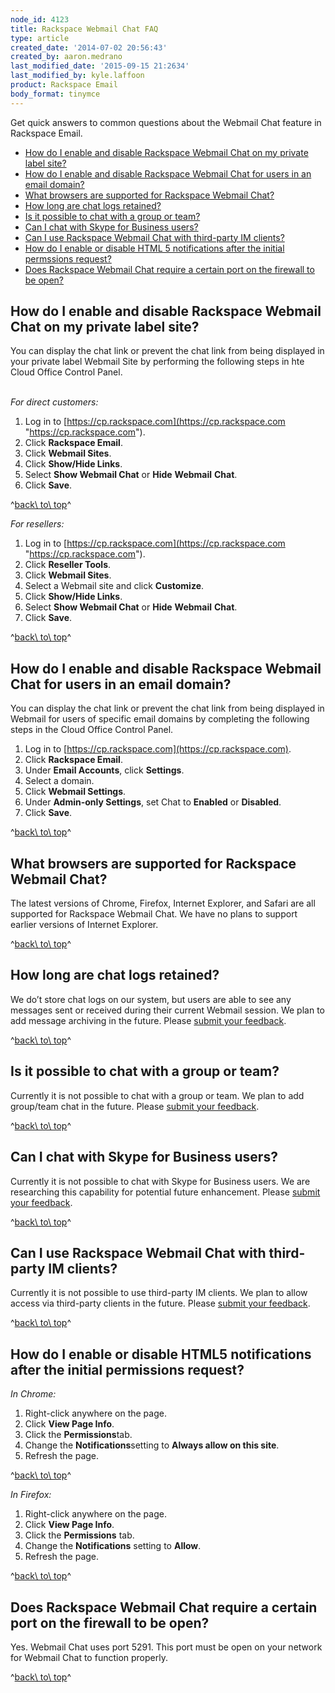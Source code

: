 ```yaml
---
node_id: 4123
title: Rackspace Webmail Chat FAQ
type: article
created_date: '2014-07-02 20:56:43'
created_by: aaron.medrano
last_modified_date: '2015-09-15 21:2634'
last_modified_by: kyle.laffoon
product: Rackspace Email
body_format: tinymce
---
```


Get quick answers to common questions about the Webmail Chat feature in
Rackspace Email.

-   [How do I enable and disable Rackspace Webmail Chat on my private
    label site?](#1)
-   [How do I enable and disable Rackspace Webmail Chat for users in an
    email domain?](#2)
-   [What browsers are supported for Rackspace Webmail Chat?](#3)
-   [How long are chat logs retained?](#4)
-   [Is it possible to chat with a group or team?](#5)
-   [Can I chat with Skype for Business users?](#6)
-   [Can I use Rackspace Webmail Chat with third-party IM clients?](#7)
-   [How do I enable or disable HTML 5 notifications after the initial
    permssions request?](#8)
-   [Does Rackspace Webmail Chat require a certain port on the firewall
    to be open?](#9)

 

How do I enable and disable Rackspace Webmail Chat on my private label site?
----------------------------------------------------------------------------

You can display the chat link or prevent the chat link from being
displayed in your private label Webmail Site by performing the following
steps in hte Cloud Office Control Panel.

\
 *For direct customers:*

1.  Log in to
    [https://cp.rackspace.com](https://cp.rackspace.com "https://cp.rackspace.com").
2.  Click **Rackspace Email**.
3.  Click **Webmail Sites**.
4.  Click **Show/Hide Links**.
5.  Select **Show Webmail Chat** or **Hide** **Webmail** **Chat**.
6.  Click **Save**.

^[back\\ to\\ top](#top)^

 *For resellers:*

1.  Log in to
    [https://cp.rackspace.com](https://cp.rackspace.com "https://cp.rackspace.com").
2.  Click **Reseller Tools**.
3.  Click **Webmail Sites**.
4.  Select a Webmail site and click **Customize**.
5.  Click **Show/Hide Links**.
6.  Select **Show Webmail Chat** or **Hide** **Webmail** **Chat**.
7.  Click **Save**.

^[back\\ to\\ top](#top)^

 

How do I enable and disable Rackspace Webmail Chat for users in an email domain?
--------------------------------------------------------------------------------

You can display the chat link or prevent the chat link from being
displayed in Webmail for users of specific email domains by completing
the following steps in the Cloud Office Control Panel.

1.  Log in to [https://cp.rackspace.com](https://cp.rackspace.com).
2.  Click **Rackspace Email**.
3.  Under **Email Accounts**, click **Settings**.
4.  Select a domain.
5.  Click **Webmail Settings**.
6.  Under **Admin-only Settings**, set Chat to **Enabled** or
    **Disabled**.
7.  Click **Save**.

^[back\\ to\\ top](#top)^

 

What browsers are supported for Rackspace Webmail Chat?
-------------------------------------------------------

The latest versions of Chrome, Firefox, Internet Explorer, and Safari
are all supported for Rackspace Webmail Chat. We have no plans to
support earlier versions of Internet Explorer.

^[back\\ to\\ top](#top)^

 

How long are chat logs retained?
--------------------------------

We do&rsquo;t store chat logs on our system, but users are able to see any
messages sent or received during their current Webmail session. We plan
to add message archiving in the future. Please [submit your
feedback](http://feedback.rackspace.com/ "submit your feedback").

^[back\\ to\\ top](#top)^

 

Is it possible to chat with a group or team?
--------------------------------------------

Currently it is not possible to chat with a group or team. We plan to
add group/team chat in the future. Please [submit your
feedback](http://feedback.rackspace.com/ "submit your feedback").

^[back\\ to\\ top](#top)^

 

Can I chat with Skype for Business users?
-----------------------------------------

Currently it is not possible to chat with Skype for Business users. We
are researching this capability for potential future enhancement. Please
[submit your
feedback](http://feedback.rackspace.com/ "submit your feedback").

^[back\\ to\\ top](#top)^

 

Can I use Rackspace Webmail Chat with third-party IM clients?
-------------------------------------------------------------

Currently it is not possible to use third-party IM clients. We plan to
allow access via third-party clients in the future. Please [submit your
feedback](http://feedback.rackspace.com/ "submit your feedback").

^[back\\ to\\ top](#top)^

 

How do I enable or disable HTML5 notifications after the initial permissions request?
-------------------------------------------------------------------------------------

*In Chrome:*

1.  Right-click anywhere on the page.
2.  Click **View Page Info**.
3.  Click the **Permissions**tab.
4.  Change the **Notifications**setting to **Always allow on this
    site**.
5.  Refresh the page.

^[back\\ to\\ top](#top)^

 

*In Firefox:*

1.  Right-click anywhere on the page.
2.  Click **View Page Info**.
3.  Click the **Permissions** tab.
4.  Change the **Notifications** setting to **Allow**.
5.  Refresh the page.

^[back\\ to\\ top](#top)^

 

Does Rackspace Webmail Chat require a certain port on the firewall to be open?
------------------------------------------------------------------------------

Yes. Webmail Chat uses port 5291. This port must be open on your network
for Webmail Chat to function properly.

^[back\\ to\\ top](#top)^

